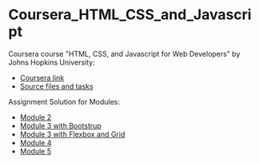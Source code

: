 # Coursera_HTML_CSS_and_Javascript
Coursera course "HTML, CSS, and Javascript for Web Developers" by Johns Hopkins University:
* [Coursera link](https://www.coursera.org/learn/html-css-javascript-for-web-developers?)
* [Source files and tasks](https://github.com/jhu-ep-coursera/fullstack-course4)

Assignment Solution for Modules:
* [Module 2](https://basnor.github.io/Coursera_HTML_CSS_and_Javascript/week_2/)
* [Module 3 with Bootstrup](https://basnor.github.io/Coursera_HTML_CSS_and_Javascript/week_3_bootstrup/)
* [Module 3 with Flexbox and Grid](https://basnor.github.io/Coursera_HTML_CSS_and_Javascript/week_3/)
* [Module 4](https://basnor.github.io/Coursera_HTML_CSS_and_Javascript/week_4/)
* [Module 5](https://basnor.github.io/Coursera_HTML_CSS_and_Javascript/week_5/)
